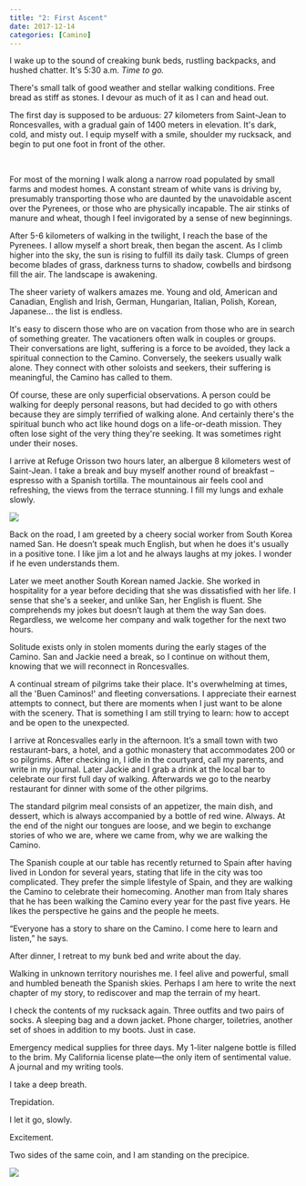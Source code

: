 ```yaml
---
title: "2: First Ascent"
date: 2017-12-14
categories: [Camino]
---
```


I wake up to the sound of creaking bunk beds, rustling backpacks, and hushed chatter. It's 5:30 a.m. _Time to go._

There's small talk of good weather and stellar walking conditions. Free bread as stiff as stones. I devour as much of it as I can and head out.

The first day is supposed to be arduous: 27 kilometers from Saint-Jean to Roncesvalles, with a gradual gain of 1400 meters in elevation. It's dark, cold, and misty out. I equip myself with a smile, shoulder my rucksack, and begin to put one foot in front of the other.

&nbsp;

For most of the morning I walk along a narrow road populated by small farms and modest homes. A constant stream of white vans is driving by, presumably transporting those who are daunted by the unavoidable ascent over the Pyrenees, or those who are physically incapable. The air stinks of manure and wheat, though I feel invigorated by a sense of new beginnings.

After 5-6 kilometers of walking in the twilight, I reach the base of the Pyrenees. I allow myself a short break, then began the ascent. As I climb higher into the sky, the sun is rising to fulfill its daily task. Clumps of green become blades of grass, darkness turns to shadow, cowbells and birdsong fill the air. The landscape is awakening.

The sheer variety of walkers amazes me. Young and old, American and Canadian, English and Irish, German, Hungarian, Italian, Polish, Korean, Japanese… the list is endless.

It's easy to discern those who are on vacation from those who are in search of something greater. The vacationers often walk in couples or groups. Their conversations are light, suffering is a force to be avoided, they lack a spiritual connection to the Camino. Conversely, the seekers usually walk alone. They connect with other soloists and seekers, their suffering is meaningful, the Camino has called to them.

Of course, these are only superficial observations. A person could be walking for deeply personal reasons, but had decided to go with others because they are simply terrified of walking alone. And certainly there's the spiritual bunch who act like hound dogs on a life-or-death mission. They often lose sight of the very thing they're seeking. It was sometimes right under their noses.

I arrive at Refuge Orisson two hours later, an albergue 8 kilometers west of Saint-Jean. I take a break and buy myself another round of breakfast – espresso with a Spanish tortilla. The mountainous air feels cool and refreshing, the views from the terrace stunning. I fill my lungs and exhale slowly.

![](/images/gallery/orr.jpg)

Back on the road, I am greeted by a cheery social worker from South Korea named San. He doesn’t speak much English, but when he does it's usually in a positive tone. I like jim a lot and he always laughs at my jokes. I wonder if he even understands them.

Later we meet another South Korean named Jackie. She worked in hospitality for a year before deciding that she was dissatisfied with her life. I sense that she's a seeker, and unlike San, her English is fluent. She comprehends my jokes but doesn’t laugh at them the way San does. Regardless, we welcome her company and walk together for the next two hours.

Solitude exists only in stolen moments during the early stages of the Camino. San and Jackie need a break, so I continue on without them, knowing that we will reconnect in Roncesvalles.

A continual stream of pilgrims take their place. It's overwhelming at times, all the 'Buen Caminos!' and fleeting conversations. I appreciate their earnest attempts to connect, but there are moments when I just want to be alone with the scenery. That is something I am still trying to learn: how to accept and be open to the unexpected.

I arrive at Roncesvalles early in the afternoon. It’s a small town with two restaurant-bars, a hotel, and a gothic monastery that accommodates 200 or so pilgrims. After checking in, I idle in the courtyard, call my parents, and write in my journal. Later Jackie and I grab a drink at the local bar to celebrate our first full day of walking. Afterwards we go to the nearby restaurant for dinner with some of the other pilgrims. 

The standard pilgrim meal consists of an appetizer, the main dish, and dessert, which is always accompanied by a bottle of red wine. Always. At the end of the night our tongues are loose, and we begin to exchange stories of who we are, where we came from, why we are walking the Camino.

The Spanish couple at our table has recently returned to Spain after having lived in London for several years, stating that life in the city was too complicated. They prefer the simple lifestyle of Spain, and they are walking the Camino to celebrate their homecoming. Another man from Italy shares that he has been walking the Camino every year for the past five years. He likes the perspective he gains and the people he meets. 

“Everyone has a story to share on the Camino. I come here to learn and listen,” he says.

After dinner, I retreat to my bunk bed and write about the day.

Walking in unknown territory nourishes me. I feel alive and powerful, small and humbled beneath the Spanish skies. Perhaps I am here to write the next chapter of my story, to rediscover and map the terrain of my heart.

I check the contents of my rucksack again. Three outfits and two pairs of socks. A sleeping bag and a down jacket. Phone charger, toiletries, another set of shoes in addition to my boots. Just in case.

Emergency medical supplies for three days. My 1-liter nalgene bottle is filled to the brim. My California license plate––the only item of sentimental value. A journal and my writing tools.

I take a deep breath.

Trepidation.

I let it go, slowly.

Excitement.

Two sides of the same coin, and I am standing on the precipice.

![](/images/gallery/road.jpg)
